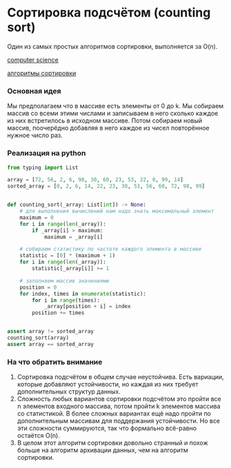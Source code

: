 # Сортировка подсчётом (counting sort)

Один из самых простых алгоритмов сортировки, выполняется за O(n).

[computer science](./meta_computer_science.md)

[алгоритмы сортировки](./meta_algoritmy_sortirovki.md)


### Основная идея

Мы предполагаем что в массиве есть элементы от 0 до k. Мы собираем массив со
всеми этими числами и записываем в него сколько каждое из них встретилось в исходном массиве.
Потом собираем новый массив, поочерёдно добавляя в него каждое из чисел
повторённое нужное число раз.

### Реализация на python

```python
from typing import List

array = [72, 56, 2, 6, 98, 30, 60, 23, 53, 22, 0, 99, 14]
sorted_array = [0, 2, 6, 14, 22, 23, 30, 53, 56, 60, 72, 98, 99]


def counting_sort(_array: List[int]) -> None:
    # для выполнения вычислений нам надо знать максимальный элемент
    maximum = 0
    for i in range(len(_array)):
        if _array[i] > maximum:
            maximum = _array[i]

    # собираем статистику по частоте каждого элемента в массиве
    statistic = [0] * (maximum + 1)
    for i in range(len(_array)):
        statistic[_array[i]] += 1

    # заполняем массив значениями
    position = 0
    for index, times in enumerate(statistic):
        for i in range(times):
            _array[position + i] = index
        position += times


assert array != sorted_array
counting_sort(array)
assert array == sorted_array
```

### На что обратить внимание

1. Сортировка подсчётом в общем случае неустойчива. Есть вариации, которые 
добавляют устойчивости, но каждая из них требует дополнительных структур данных.
1. Сложность любых вариантов сортировки подсчётом это пройти все n элементов
входного массива, потом пройти k элементов массива со статистикой. В более
сложных вариантах ещё надо пройти по дополнительным массивам для поддержания
устойчивости. Но все эти сложности суммируются, так что формально всё-равно остаётся O(n).  
1. В целом этот алгоритм сортировки довольно странный и похож больше на
алгоритм архивации данных, чем на алгоритм сортировки.
